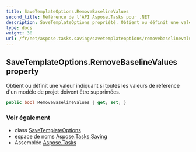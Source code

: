 ```yaml
---
title: SaveTemplateOptions.RemoveBaselineValues
second_title: Référence de l'API Aspose.Tasks pour .NET
description: SaveTemplateOptions propriété. Obtient ou définit une valeur indiquant si toutes les valeurs de référence dun modèle de projet doivent être supprimées.
type: docs
weight: 30
url: /fr/net/aspose.tasks.saving/savetemplateoptions/removebaselinevalues/
---
```

## SaveTemplateOptions.RemoveBaselineValues property

Obtient ou définit une valeur indiquant si toutes les valeurs de référence d'un modèle de projet doivent être supprimées.

```csharp
public bool RemoveBaselineValues { get; set; }
```

### Voir également

* class [SaveTemplateOptions](../)
* espace de noms [Aspose.Tasks.Saving](../../savetemplateoptions/)
* Assemblée [Aspose.Tasks](../../../)


